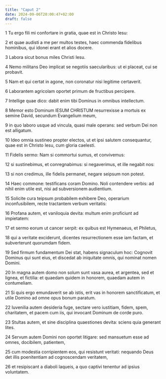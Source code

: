 ```yaml
---
title: "Caput 2"
date: 2024-09-06T20:00:47+02:00
draft: false
---
```



1 Tu ergo fili mi confortare in gratia, quae est in Christo Iesu:

2 et quae audisti a me per multos testes, haec commenda fidelibus hominibus, qui idonei erant et alios docere.

3 Labora sicut bonus miles Christi Iesu.

4 Nemo militans Deo implicat se negotiis saecularibus: ut ei placeat, cui se probavit.

5 Nam et qui certat in agone, non coronatur nisi legitime certaverit.

6 Laborantem agricolam oportet primum de fructibus percipere.

7 Intellige quae dico: dabit enim tibi Dominus in omnibus intellectum.

8 Memor esto Dominum IESUM CHRISTUM resurrexisse a mortuis ex semine David, secundum Evangelium meum,

9 in quo laboro usque ad vincula, quasi male operans: sed verbum Dei non est alligatum.

10 Ideo omnia sustineo propter electos, ut et ipsi salutem consequantur, quae est in Christo Iesu, cum gloria caelesti.

11 Fidelis sermo: Nam si commortui sumus, et convivemus:

12 si sustinebimus, et conregnabimus: si negaverimus, et ille negabit nos:

13 si non credimus, ille fidelis permanet, negare seipsum non potest.

14 Haec commone: testificans coram Domino. Noli contendere verbis: ad nihil enim utile est, nisi ad subversionem audientium.

15 Solicite cura teipsum probabilem exhibere Deo, operarium inconfusibilem, recte tractantem verbum veritatis:

16 Profana autem, et vaniloquia devita: multum enim proficiunt ad impietatem:

17 et sermo eorum ut cancer serpit: ex quibus est Hymenaeus, et Philetus,

18 qui a veritate exciderunt, dicentes resurrectionem esse iam factam, et subverterunt quorumdam fidem.

19 Sed firmum fundamentum Dei stat, habens signaculum hoc: Cognovit Dominus qui sunt eius, et discedat ab iniquitate omnis, qui nominat nomen Domini.

20 In magna autem domo non solum sunt vasa aurea, et argentea, sed et lignea, et fictilia: et quaedam quidem in honorem, quaedam autem in contumeliam.

21 Si quis ergo emundaverit se ab istis, erit vas in honorem sanctificatum, et utile Domino ad omne opus bonum paratum.

22 Iuvenilia autem desideria fuge, sectare vero iustitiam, fidem, spem, charitatem, et pacem cum iis, qui invocant Dominum de corde puro.

23 Stultas autem, et sine disciplina quaestiones devita: sciens quia generant lites.

24 Servum autem Domini non oportet litigare: sed mansuetum esse ad omnes, docibilem, patientem,

25 cum modestia corripientem eos, qui resistunt veritati: nequando Deus det illis poenitentiam ad cognoscendam veritatem,

26 et resipiscant a diaboli laqueis, a quo captivi tenentur ad ipsius voluntatem.


